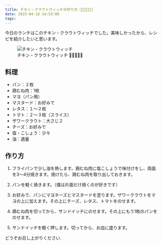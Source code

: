 ```yaml
---
title: チキン・クラウトウィッチの作り方 🥪🍗🥒🍞🧑‍🍳
date: 2025-04-16 14:53:08
tags:
---
```

今日のランチはこのチキン・クラウトウィッチでした。美味しかったから、レシピを紹介したいと思います。

<!-- markdownlint-disable no-inline-html -->
<figure>
  <img src="/images/2025-04-16/lunch.webp" alt="チキン・クラウトウィッチ">
  <figcaption>チキン・クラウトウィッチ 🍞🍗🥬🍅🧀</figcaption>
</figure>

<!-- more -->

## 料理

- パン：２枚
- 鶏むね肉：1枚
- マヨ（パン用）
- マスタード：お好みで
- レタス：１〜２枚
- トマト：２〜３枚（スライス）
- ザワークラウト：大さじ２
- チーズ：お好みで
- 塩・こしょう：少々
- 油：適量

## 作り方

1. フライパンで少し油を熱します。鶏むね肉に塩こしょうで味付けをし、両面を3〜4分焼きます。焼けたら、鶏むね肉を取り出しておきます。

2. パンを軽く焼きます。（僕は片面だけ焼くのが好きです）

3. お好みで、パンにマヨネーズとマスタードを塗ります。ザワークラウトをマヨの上に加えます。その上にチーズ、レタス、トマトをのせます。

4. 鶏むね肉を切ってから、サンドイッチにのせます。その上にもう1枚のパンをのせます。

5. サンドイッチを軽く押します。切ってから、お皿に盛ります。

どうぞお召し上がりください.
